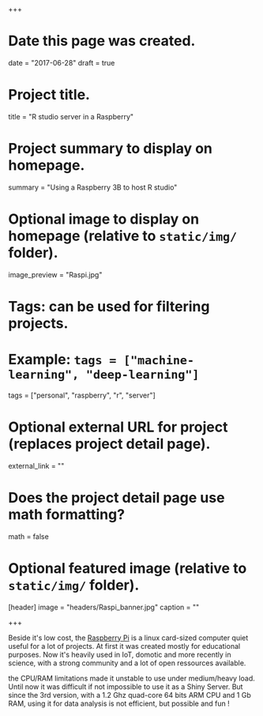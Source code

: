 +++
# Date this page was created.
date = "2017-06-28"
draft = true

# Project title.
title = "R studio server in a Raspberry"

# Project summary to display on homepage.
summary = "Using a Raspberry 3B to host R studio"

# Optional image to display on homepage (relative to `static/img/` folder).
image_preview = "Raspi.jpg"

# Tags: can be used for filtering projects.
# Example: `tags = ["machine-learning", "deep-learning"]`
tags = ["personal", "raspberry", "r", "server"]

# Optional external URL for project (replaces project detail page).
external_link = ""

# Does the project detail page use math formatting?
math = false

# Optional featured image (relative to `static/img/` folder).
[header]
image = "headers/Raspi_banner.jpg"
caption = ""

+++

Beside it's low cost, the [Raspberry Pi](https://www.raspberrypi.org/) is a linux card-sized computer quiet useful for a lot of projects. At first it was created mostly for educational purposes. Now it's heavily used in IoT, domotic and more recently in science, with a strong community and a lot of open ressources available.

the CPU/RAM limitations made it unstable to use under medium/heavy load. Until now it was difficult if not impossible to use it as a Shiny Server. But since the 3rd version, with a 1.2 Ghz quad-core 64 bits ARM CPU and 1 Gb RAM, using it for data analysis is not efficient, but possible and fun !
